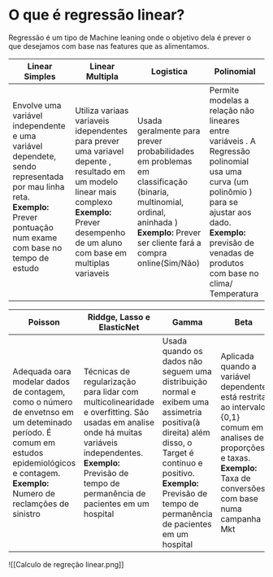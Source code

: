 
# O que é regressão linear?

Regressão é um tipo de Machine leaning onde o objetivo dela é prever o que desejamos com base nas features que as alimentamos. 

| Linear Simples                                                                                                                                                                  | Linear Multipla                                                                                                                                                                                  | Logistica                                                                                                                                                                          | Polinomial                                                                                                                                                                                                           |
| ------------------------------------------------------------------------------------------------------------------------------------------------------------------------------- | ------------------------------------------------------------------------------------------------------------------------------------------------------------------------------------------------ | ---------------------------------------------------------------------------------------------------------------------------------------------------------------------------------- | -------------------------------------------------------------------------------------------------------------------------------------------------------------------------------------------------------------------- |
| Envolve uma variável independente e uma variável dependete, sendo representada por mau linha reta. **Exemplo:** Prever pontuação num exame com base  no tempo de estudo<br><br> | Utiliza variaas variaveis idependentes para prever uma variavel depente , resultado em um modelo linear mais complexo **Exemplo:** Prever desempenho de um aluno com base em multiplas variaveis | Usada geralmente para prever probabilidades em problemas em classificação (binaria, multinomial, ordinal, aninhada ) **Exemplo:** Prever ser cliente fará a compra online(Sim/Não) | Permite modelas a relação não lineares entre variáveis . A Regressão polinomial usa uma curva (um polinômio ) para se ajustar aos dado. **Exemplo:** previsão de venadas de produtos com base  no clima/ Temperatura |



| Poisson                                                                                                                                                                                   | Riddge, Lasso e ElasticNet                                                                                                                                                                                             | Gamma                                                                                                                                                                                                                      | Beta                                                                                                                                                                       |
| ----------------------------------------------------------------------------------------------------------------------------------------------------------------------------------------- | ---------------------------------------------------------------------------------------------------------------------------------------------------------------------------------------------------------------------- | -------------------------------------------------------------------------------------------------------------------------------------------------------------------------------------------------------------------------- | -------------------------------------------------------------------------------------------------------------------------------------------------------------------------- |
| Adequada oara modelar dados de contagem, como o número de envetnso em um deteminado período. É comum em estudos epidemiológicos e contagem. **Exemplo:** Numero de reclamções de sinistro | Técnicas de regularização para lidar  com multicolinearidade e overfitting. São usadas em analise onde há muitas variáveis independentes.<br>**Exemplo:** Previsão de tempo de permanência de pacientes em um hospital | Usada quando os dados não seguem uma distribuição normal e exibem uma assimetria positiva(à direita) além disso, o Target é continuo e positivo. **Exemplo:** Previsão de tempo de permanência de pacientes em um hospital | Aplicada quando a variável dependente está restrita ao intervalo {0,1} comum em analises de proporções e taxas. **Exemplo:** Taxa de conversões com base numa campanha Mkt |

![[Calculo de regreção linear.png]]